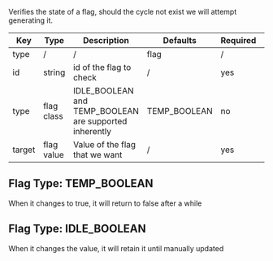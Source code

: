 Verifies the state of a flag, should the cycle not exist we will attempt generating it.

| Key | Type | Description | Defaults | Required | Variable |
|-|-|-|-|-|-|
| type | / | / | flag | / | / |
| id | string | id of the flag to check | / | yes | no |
| type | flag class | IDLE_BOOLEAN and TEMP_BOOLEAN are supported inherently | TEMP_BOOLEAN | no | no |
| target | flag value | Value of the flag that we want | / | yes | no |

## Flag Type: TEMP_BOOLEAN

When it changes to true, it will return to false after a while

## Flag Type: IDLE_BOOLEAN

When it changes the value, it will retain it until manually updated
